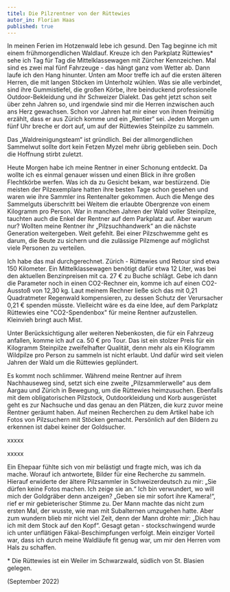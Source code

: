 ```yaml
---
titel: Die Pilzrentner von der Rüttewies
autor_in: Florian Haas
published: true
---
```

In meinen Ferien im Hotzenwald lebe ich gesund. Den Tag beginne ich mit einem frühmorgendlichen Waldlauf. Kreuze ich den Parkplatz Rüttewies* sehe ich Tag für Tag die Mittelklassewagen mit Zürcher Kennzeichen. Mal sind es zwei mal fünf Fahrzeuge - das hängt ganz vom Wetter ab. Dann laufe ich den Hang hinunter. Unten am Moor treffe ich auf die ersten älteren Herren, die mit langen Stöcken im Unterholz wühlen. Was sie alle verbindet, sind ihre Gummistiefel, die großen Körbe, ihre beinduckend professionelle Outdoor-Bekleidung und ihr Schweizer Dialekt. Das geht jetzt schon seit über zehn Jahren so, und irgendwie sind mir die Herren inzwischen auch ans Herz gewachsen. Schon vor Jahren hat mir einer von ihnen freimütig erzählt, dass er aus Zürich komme und ein „Rentier“ sei. Jeden Morgen um fünf Uhr breche er dort auf, um auf der Rüttewies Steinpilze zu sammeln.

Das „Waldreinigungsteam“ ist gründlich. Bei der allmorgendlichen Sammelwut sollte dort kein Fetzen Myzel mehr übrig geblieben sein. Doch die Hoffnung stirbt zuletzt.

Heute Morgen habe ich meine Rentner in einer Schonung entdeckt. Da wollte ich es einmal genauer wissen und einen Blick in ihre großen Flechtkörbe werfen. Was ich da zu Gesicht bekam, war bestürzend. Die meisten der Pilzexemplare hatten ihre besten Tage schon gesehen und waren wie ihre Sammler ins Rentenalter gekommen. Auch die Menge des Sammelguts überschritt bei Weitem die erlaubte Obergrenze von einem Kilogramm pro Person. War in manchen Jahren der Wald voller Steinpilze, tauchten auch die Enkel der Rentner auf dem Parkplatz auf. Aber warum nur? Wollten meine Rentner ihr „Pilzsuchhandwerk“ an die nächste Generation weitergeben. Weit gefehlt. Bei einer Pilzschwemme geht es darum, die Beute zu sichern und die zulässige Pilzmenge auf möglichst viele Personen zu verteilen.

Ich habe das mal durchgerechnet. Zürich - Rüttewies und Retour sind etwa 150 Kilometer. Ein Mittelklassewagen benötigt dafür etwa 12 Liter, was bei den aktuellen Benzinpreisen mit ca. 27 € zu Buche schlägt. Gebe ich dann die Parameter noch in einen CO2-Rechner ein, komme ich auf einen CO2-Ausstoß von 12,30 kg. Laut meinem Rechner ließe sich das mit 0,21 Quadratmeter Regenwald kompensieren, zu dessen Schutz der Verursacher 0,21 € spenden müsste. Vielleicht wäre es da eine Idee, auf dem Parkplatz Rüttewies eine "CO2-Spendenbox" für meine Rentner aufzustellen. Kleinvieh bringt auch Mist.

Unter Berücksichtigung aller weiteren Nebenkosten, die für ein Fahrzeug anfallen, komme ich auf ca. 50 € pro Tour. Das ist ein stolzer Preis für ein Kilogramm Steinpilze zweifelhafter Qualität, denn mehr als ein Kilogramm Wildpilze pro Person zu sammeln ist nicht erlaubt. Und dafür wird seit vielen Jahren der Wald um die Rüttewies geplündert.

Es kommt noch schlimmer. Während meine Rentner auf ihrem Nachhauseweg sind, setzt sich eine zweite „Pilzsammlerwelle“ aus dem Aargau und Zürich in Bewegung, um die Rüttewies heimzusuchen. Ebenfalls mit dem obligatorischen Pilzstock, Outdoorkleidung und Korb ausgerüstet geht es zur Nachsuche und das genau an den Plätzen, die kurz zuvor meine Rentner geräumt haben. Auf meinen Recherchen zu dem Artikel habe ich Fotos von Pilzsuchern mit Stöcken gemacht. Persönlich auf den Bildern zu erkennen ist dabei keiner der Goldsucher.

xxxxx

xxxxx

Ein Ehepaar fühlte sich von mir belästigt und fragte mich, was ich da mache. Worauf ich antwortete, Bilder für eine Recherche zu sammeln. Hierauf erwiderte der ältere Pilzsammler in Schweizerdeutsch zu mir: „Sie dürfen keine Fotos machen. Ich zeige sie an.“ Ich bin verwundert, wo will mich der Goldgräber denn anzeigen? „Geben sie mir sofort ihre Kamera!“, rief er mir gebieterischer Stimme zu. Der Mann machte das nicht zum ersten Mal, der wusste, wie man mit Subalternen umzugehen hatte. Aber zum wundern blieb mir nicht viel Zeit, denn der Mann drohte mir: „Dich hau ich mit dem Stock auf den Kopf“. Gesagt getan - stockschwingend wurde ich unter unflätigen Fäkal-Beschimpfungen verfolgt. Mein einziger Vorteil war, dass ich durch meine Waldläufe fit genug war, um mir den Herren vom Hals zu schaffen.

\* Die Rüttewies ist ein Weiler im Schwarzwald, südlich von St. Blasien gelegen.

(September 2022)